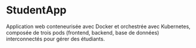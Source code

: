# StudentApp
Application web conteneurisée avec Docker et orchestrée avec Kubernetes, composée de trois pods (frontend, backend, base de données) interconnectés pour gérer des étudiants.

